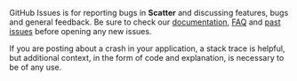 GitHub Issues is for reporting bugs in **Scatter** and discussing features, bugs and general feedback. Be sure to check our [documentation](http://cocoadocs.org/docsets/Scatter), [FAQ](https://github.com/hyperoslo/Scatter/wiki/FAQ) and [past issues](https://github.com/hyperoslo/Scatter/issues?state=closed) before opening any new issues.

If you are posting about a crash in your application, a stack trace is helpful, but additional context, in the form of code and explanation, is necessary to be of any use.
